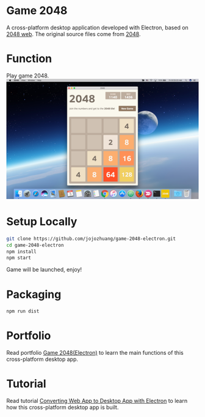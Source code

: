 # Game 2048
A cross-platform desktop application developed with Electron, based on [2048 web](https://gabrielecirulli.github.io/2048/). The original source files come from [2048](https://github.com/gabrielecirulli/2048).

# Function
Play game 2048.
![image](/public/2048.png)

# Setup Locally
```bash
git clone https://github.com/jojozhuang/game-2048-electron.git
cd game-2048-electron
npm install
npm start
```
Game will be launched, enjoy!

# Packaging
```bash
npm run dist
```

# Portfolio
Read portfolio [Game 2048(Electron)](https://jojozhuang.github.io/portfolio/game-2048-electron/) to learn the main functions of this cross-platform desktop app.

# Tutorial
Read tutorial [Converting Web App to Desktop App with Electron](https://jojozhuang.github.io/tutorial/converting-web-app-to-desktop-app-with-electron) to learn how this cross-platform desktop app is built.
